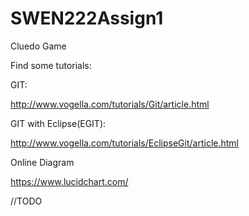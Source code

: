 SWEN222Assign1
==============

Cluedo Game

Find some tutorials:

GIT:

http://www.vogella.com/tutorials/Git/article.html

GIT with Eclipse(EGIT):

http://www.vogella.com/tutorials/EclipseGit/article.html

Online Diagram

https://www.lucidchart.com/

//TODO
